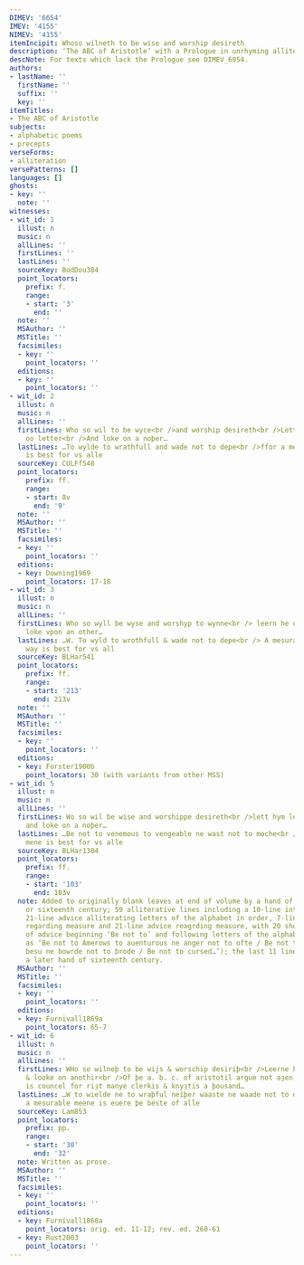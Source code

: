 ```yaml
---
DIMEV: '6654'
IMEV: '4155'
NIMEV: '4155'
itemIncipit: Whoso wilneth to be wise and worship desireth
description: ‘The ABC of Aristotle’ with a Prologue in unrhyming alliterative verse
descNote: For texts which lack the Prologue see DIMEV_6054.
authors:
- lastName: ''
  firstName: ''
  suffix: ''
  key: ''
itemTitles:
- The ABC of Aristotle
subjects:
- alphabetic poems
- precepts
verseForms:
- alliteration
versePatterns: []
languages: []
ghosts:
- key: ''
  note: ''
witnesses:
- wit_id: 1
  illust: n
  music: n
  allLines: ''
  firstLines: ''
  lastLines: ''
  sourceKey: BodDou384
  point_locators:
    prefix: f.
    range:
    - start: '3'
      end: ''
  note: ''
  MSAuthor: ''
  MSTitle: ''
  facsimiles:
  - key: ''
    point_locators: ''
  editions:
  - key: ''
    point_locators: ''
- wit_id: 2
  illust: n
  music: n
  allLines: ''
  firstLines: Who so wil to be wyce<br />and worship desireth<br />Lette hym lorne
    oo letter<br />And loke on a noþer…
  lastLines: …To wylde to wrathfull and wade not to depe<br />ffor a mesurable meyne
    is best for vs alle
  sourceKey: CULFf548
  point_locators:
    prefix: ff.
    range:
    - start: 8v
      end: '9'
  note: ''
  MSAuthor: ''
  MSTitle: ''
  facsimiles:
  - key: ''
    point_locators: ''
  editions:
  - key: Downing1969
    point_locators: 17-18
- wit_id: 3
  illust: n
  music: n
  allLines: ''
  firstLines: Who so wyll be wyse and worshyp to wynne<br /> leern he on lettur and
    loke vpon an other…
  lastLines: …W. To wyld to wrothfull & wade not to depe<br /> A mesurabull meane
    way is best for vs all
  sourceKey: BLHar541
  point_locators:
    prefix: ff.
    range:
    - start: '213'
      end: 213v
  note: ''
  MSAuthor: ''
  MSTitle: ''
  facsimiles:
  - key: ''
    point_locators: ''
  editions:
  - key: Forster1900b
    point_locators: 30 (with variants from other MSS)
- wit_id: 5
  illust: n
  music: n
  allLines: ''
  firstLines: Wo so wil be wise and worshippe desireth<br />lett hym lerne on letter
    and loke on a noþer…
  lastLines: …Be not to venemous to vengeable ne wast not to moche<br />for a mesurable
    mene is best for vs alle
  sourceKey: BLHar1304
  point_locators:
    prefix: ff.
    range:
    - start: '103'
      end: 103v
  note: Added to originally blank leaves at end of volume by a hand of late fifteenth
    or sixteenth century; 59 alliterative lines including a 10-line introduction,
    21-line advice alliterating letters of the alphabet in order, 7-line introduction
    regarding measure and 21-line advice reagrding measure, with 20 short sentences
    of advice beginning ‘Be not to’ and following letters of the alphabet (i.e., DIMEV_6054),
    as ‘Be not to Amerows to auenturous ne anger not to ofte / Be not to bolde to
    besu ne bowrde not to brode / Be not to cursed…’); the last 11 lines added by
    a later hand of sixteenth century.
  MSAuthor: ''
  MSTitle: ''
  facsimiles:
  - key: ''
    point_locators: ''
  editions:
  - key: Furnivall1869a
    point_locators: 65-7
- wit_id: 6
  illust: n
  music: n
  allLines: ''
  firstLines: WHo so wilneþ to be wijs & worschip desiriþ<br />Leerne he oo lettir
    & looke on anothir<br />Of þe a. b. c. of aristotil argue not aȝen þat<br />It
    is councel for riȝt manye clerkis & knyȝtis a þousand…
  lastLines: …W to wielde ne to wraþful neiþer waaste ne waade not to depe<br />ffor
    a mesurable meene is euere þe beste of alle
  sourceKey: Lam853
  point_locators:
    prefix: pp.
    range:
    - start: '30'
      end: '32'
  note: Written as prose.
  MSAuthor: ''
  MSTitle: ''
  facsimiles:
  - key: ''
    point_locators: ''
  editions:
  - key: Furnivall1868a
    point_locators: orig. ed. 11-12; rev. ed. 260-61
  - key: Rust2003
    point_locators: ''
---
```

